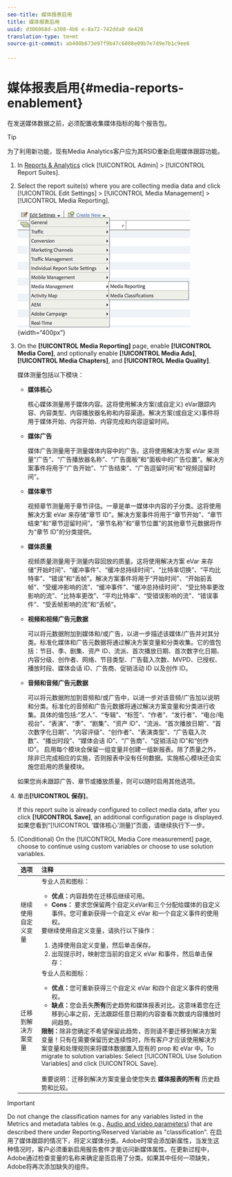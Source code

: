 ```yaml
---
seo-title: 媒体报表启用
title: 媒体报表启用
uuid: d306068d-a308-4b6 e-8a72-742dda0 de428
translation-type: tm+mt
source-git-commit: ab400b673e97f9b47c6088e09b7e7d9e7b1c9ee6

---
```



# 媒体报表启用{#media-reports-enablement}

在发送媒体数据之前，必须配置收集媒体指标的每个报告包。

>[!TIP]
>
>为了利用新功能，现有Media Analytics客户应为其RSID重新启用媒体跟踪功能。

1. In [Reports &amp; Analytics](https://my.omniture.com/login/) click [!UICONTROL Admin] &gt; [!UICONTROL Report Suites].
1. Select the report suite(s) where you are collecting media data and click [!UICONTROL Edit Settings] &gt; [!UICONTROL Media Management] &gt; [!UICONTROL Media Reporting].

   ![](assets/media-reporting.png){width=“400px”}

1. On the **[!UICONTROL Media Reporting]** page, enable **[!UICONTROL Media Core]**, and optionally enable **[!UICONTROL Media Ads]**, **[!UICONTROL Media Chapters]**, and **[!UICONTROL Media Quality]**.

   媒体测量包括以下模块：

   * **媒体核心**

      核心媒体测量用于媒体内容。这将使用解决方案(或自定义) eVar跟踪内容、内容类型、内容播放器名称和内容渠道。解决方案(或自定义)事件将用于媒体开始、内容开始、内容完成和内容逗留时间。

   * **媒体广告**

      媒体广告测量用于测量媒体内容中的广告。这将使用解决方案 eVar 来测量“广告”、“广告播放器名称”、“广告面板”和“面板中的广告位置”。解决方案事件将用于“广告开始”、“广告结束”、“广告逗留时间”和“视频逗留时间”。

   * **媒体章节**

      视频章节测量用于章节评估。一章是单一媒体中内容的子分类。这将使用解决方案 eVar 来存储“章节 ID”。解决方案事件将用于“章节开始”、“章节结束”和“章节逗留时间”。“章节名称”和“章节位置”的其他章节元数据将作为“章节 ID”的分类提供。

   * **媒体质量**

      视频质量测量用于测量内容回放的质量。这将使用解决方案 eVar 来存储“开始时间”、“缓冲事件”、“缓冲总持续时间”、“比特率切换”、“平均比特率”、“错误”和“丢帧”。解决方案事件将用于“开始时间”、“开始前丢帧”、“受缓冲影响的流”、“缓冲事件”、“缓冲总持续时间”、“受比特率更改影响的流”、“比特率更改”、“平均比特率”、“受错误影响的流”、“错误事件”、“受丢帧影响的流”和“丢帧”。

   * **视频和视频广告元数据**

      可以将元数据附加到媒体和/或广告，以进一步描述该媒体/广告并对其分类。标准化媒体和广告元数据将通过解决方案变量和分类收集。它的值包括：节目、季、剧集、资产 ID、流派、首次播放日期、首次数字化日期、内容分级、创作者、网络、节目类型、广告载入次数、MVPD、已授权、播放时段、媒体会话 ID、广告商、促销活动 ID 以及创作 ID。

   * **音频和音频广告元数据**

      可以将元数据附加到音频和/或广告中，以进一步对该音频/广告加以说明和分类。标准化的音频和广告元数据将通过解决方案变量和分类进行收集。具体的值包括:“艺人”、“专辑”、“标签”、“作者”、“发行者”、“电台/电视台”、“表演”、“季”、“剧集”、“资产 ID”、“流派、“首次播放日期”、“首次数字化日期”、“内容评级”、“创作者”、“表演类型”、“广告载入次数”、“播出时段”、“媒体会话 ID”、“广告商”、“促销活动 ID”和“创作 ID”。
   启用每个模块会保留一组变量并创建一组新报表。除了质量之外，除非已完成相应的实施，否则报表中没有任何数据。实施核心模块还会实施您启用的质量模块。

   如果您尚未跟踪广告、章节或播放质量，则可以随时启用其他选项。

1. 单击&#x200B;**[!UICONTROL 保存]**。

   If this report suite is already configured to collect media data, after you click **[!UICONTROL Save]**, an additional configuration page is displayed. 如果您看到“[!UICONTROL ‘媒体核心’测量]”页面，请继续执行下一步。

1. (Conditional) On the [!UICONTROL Media Core measurement] page, choose to continue using custom variables or choose to use solution variables.

   | 选项 | 注释 |
   | --- | --- |
   | 继续使用自定义变量 | 专业人员和图标：<ul> <li> **优点：**&#x200B;内容趋势在迁移后继续可用。 </li> <li> **Cons：** 要求您保留两个自定义eVar和三个分配给媒体的自定义事件。您可重新获得一个自定义 eVar 和一个自定义事件的使用权。 </li> </ul> 要继续使用自定义变量，请执行以下操作： <ol> <li>选择使用自定义变量，然后单击保存。 </li> <li>出现提示时，映射您当前的自定义 eVar 和事件，然后单击保存： </li> </ol> |
   | 迁移到解决方案变量 | 专业人员和图标：<ul> <li> **优点：**&#x200B;您可重新获得三个自定义 eVar 和四个自定义事件的使用权。 </li> <li> **缺点：**&#x200B;您会丢失&#x200B;**所有**&#x200B;历史趋势和媒体报表对比。这意味着您在迁移到心率之前，无法跟踪任意日期的内容查看次数或内容播放时间趋势。 </li> </ul> **限制：**&#x200B;除非您确定不希望保留此趋势，否则请不要迁移到解决方案变量！只有在需要保留历史连续性时，所有客户才应该使用解决方案变量和处理规则来将媒体数据置入现有的 prop 和 eVar 中。To migrate to solution variables: Select [!UICONTROL Use Solution Variables] and click [!UICONTROL Save]. <br><br> 重要说明：迁移到解决方案变量会使您失去 **媒体报表的所有** 历史趋势和比较。 |

>[!IMPORTANT]
>
>Do not change the classification names for any variables listed in the Metrics and metadata tables (e.g., [Audio and video parameters](/help/metrics-and-metadata/audio-video-parameters.md)) that are described there under Reporting/Reserved Variable as "classification". 在启用了媒体跟踪的情况下，将定义媒体分类。Adobe时常会添加新属性，当发生这种情况时，客户必须重新启用报告套件才能访问新媒体属性。在更新过程中，Adobe通过检查变量的名称来确定是否启用了分类。如果其中任何一项缺失，Adobe将再次添加缺失的组件。
